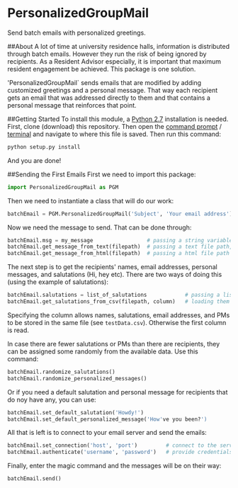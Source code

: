 # PersonalizedGroupMail
Send batch emails with personalized greetings.

##About
A lot of time at university residence halls, information is distributed through batch emails. However they run the risk of being ignored by recipients. As a Resident Advisor especially, it is important that maximum resident engagement be achieved. This package is one solution.

'PersonalizedGroupMail` sends emails that are modified by adding customized greetings and a personal message. That way each recipient gets an email that was addressed directly to them and that contains a personal message that reinforces that point.

##Getting Started
To install this module, a [Python 2.7](https://www.python.org/download/releases/2.7/) installation is needed. First, clone (download) this repository. Then open the [command prompt](http://www.7tutorials.com/command-prompt-how-use-basic-commands) / [terminal](http://www.macworld.com/article/2042378/master-the-command-line-navigating-files-and-folders.html) and navigate to where this file is saved. Then run this command:

```python
python setup.py install
```

And you are done!

##Sending the First Emails
First we need to import this package:  
```python
import PersonalizedGroupMail as PGM
```

Then we need to instantiate a class that will do our work:  
```python
batchEmail = PGM.PersonalizedGroupMail('Subject', 'Your email address')
```

Now we need the message to send. That can be done through:  
```python
batchEmail.msg = my_message                 # passing a string variable, or,
batchEmail.get_message_from_text(filepath)  # passing a text file path, or,
batchEmail.get_message_from_html(filepath)  # passing a html file path
```
The next step is to get the recipients' names, email addresses, personal messages, and salutations (Hi, hey etc). There are two ways of doing this (using the example of salutations):
```python
batchEmail.salutations = list_of_salutations            # passing a list variable, or,
batchEmail.get_salutations_from_csv(filepath, column)   # loading them from a csv file with column specified
```
Specifying the column allows names, salutations, email addresses, and PMs to be stored in the same file (see `testData.csv`). Otherwise the first column is read.

In case there are fewer salutations or PMs than there are recipients, they can be assigned some randomly from the available data. Use this command:
```python
batchEmail.randomize_salutations()
batchEmail.randomize_personalized_messages()
```
Or if you need a default salutation and personal message for recipients that do noy have any, you can use:
```python
batchEmail.set_default_salutation('Howdy!')
batchEmail.set_default_personalized_message('How've you been?')
```

All that is left is to connect to your email server and send the emails:  
```python
batchEmail.set_connection('host', 'port')         # connect to the server
batchEmail.authenticate('username', 'password')   # provide credentials
```
Finally, enter the magic command and the messages will be on their way:  
```python
batchEmail.send()
```
